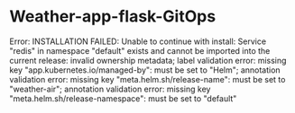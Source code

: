 # Weather-app-flask-GitOps

Error: INSTALLATION FAILED: Unable to continue with install: Service "redis" in namespace "default" exists and cannot be imported into the current release: invalid ownership metadata; label validation error: missing key "app.kubernetes.io/managed-by": must be set to "Helm"; annotation validation error: missing key "meta.helm.sh/release-name": must be set to "weather-air"; annotation validation error: missing key "meta.helm.sh/release-namespace": must be set to "default"
